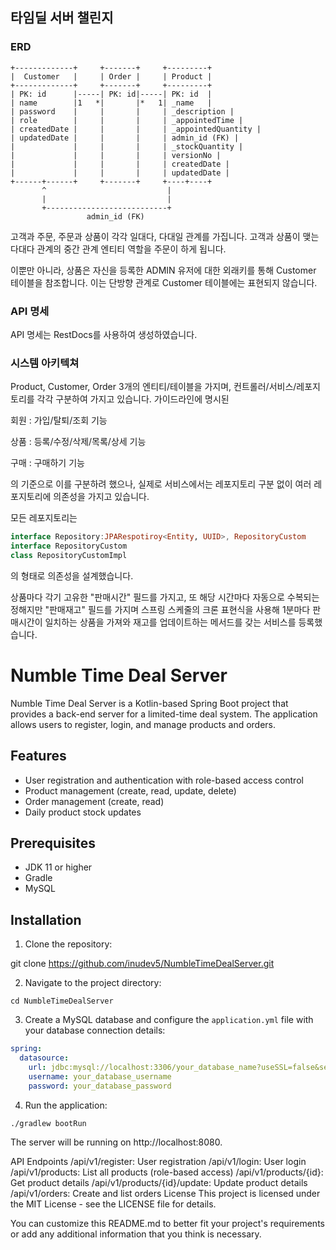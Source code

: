 ## 타임딜 서버 챌린지

### ERD
```
+-------------+     +-------+     +---------+
|  Customer   |     | Order |     | Product |
+-------------+     +-------+     +---------+
| PK: id      |-----| PK: id|-----| PK: id  |
| name        |1   *|       |*   1| _name   |
| password    |     |       |     | _description |
| role        |     |       |     | _appointedTime |
| createdDate |     |       |     | _appointedQuantity |
| updatedDate |     |       |     | admin_id (FK) |
|             |     |       |     | _stockQuantity |
|             |     |       |     | versionNo |
|             |     |       |     | createdDate |
|             |     |       |     | updatedDate |
+------+------+     +-------+     +----+----+
       ^                           |
       |                           |
       +---------------------------+
                 admin_id (FK)

```

고객과 주문, 주문과 상품이 각각 일대다, 다대일 관계를 가집니다. 
고객과 상품이 맺는 다대다 관계의 중간 관계 엔티티 역할을 주문이 하게 됩니다.

이뿐만 아니라, 상품은 자신을 등록한 ADMIN 유저에 대한 외래키를 통해 Customer 테이블을 참조합니다. 
이는 단방향 관계로 Customer 테이블에는 표현되지 않습니다.

### API 명세
API 명세는 RestDocs를 사용하여 생성하였습니다.

### 시스템 아키텍쳐

Product, Customer, Order 3개의 엔티티/테이블을 가지며, 컨트롤러/서비스/레포지토리를 각각 구분하여 가지고 있습니다.
가이드라인에 명시된

회원 : 가입/탈퇴/조회 기능

상품 : 등록/수정/삭제/목록/상세 기능

구매 : 구매하기 기능

의 기준으로 이를 구분하려 했으나, 실제로 서비스에서는 레포지토리 구분 없이 여러 레포지토리에 의존성을 가지고 있습니다.

모든 레포지토리는
```kotlin
interface Repository:JPARespotiroy<Entity, UUID>, RepositoryCustom
interface RepositoryCustom
class RepositoryCustomImpl
```
의 형태로 의존성을 설계했습니다.

상품마다 각기 고유한 "판매시간" 필드를 가지고, 또 해당 시간마다 자동으로 수복되는 정해지만 "판매재고" 필드를 가지며 스프링 스케줄의 크론 표현식을 사용해 1분마다 판매시간이 일치하는 상품을 가져와 재고를 업데이트하는 메서드를 갖는 서비스를 등록했습니다.


# Numble Time Deal Server

Numble Time Deal Server is a Kotlin-based Spring Boot project that provides a back-end server for a limited-time deal system. The application allows users to register, login, and manage products and orders.

## Features

- User registration and authentication with role-based access control
- Product management (create, read, update, delete)
- Order management (create, read)
- Daily product stock updates

## Prerequisites

- JDK 11 or higher
- Gradle
- MySQL

## Installation

1. Clone the repository:

git clone https://github.com/inudev5/NumbleTimeDealServer.git

2. Navigate to the project directory:

`cd NumbleTimeDealServer`

3. Create a MySQL database and configure the `application.yml` file with your database connection details:

```yaml
spring:
  datasource:
    url: jdbc:mysql://localhost:3306/your_database_name?useSSL=false&serverTimezone=UTC
    username: your_database_username
    password: your_database_password
```


4. Run the application:

`./gradlew bootRun`

The server will be running on http://localhost:8080.

API Endpoints
/api/v1/register: User registration
/api/v1/login: User login
/api/v1/products: List all products (role-based access)
/api/v1/products/{id}: Get product details
/api/v1/products/{id}/update: Update product details
/api/v1/orders: Create and list orders
License
This project is licensed under the MIT License - see the LICENSE file for details.


You can customize this README.md to better fit your project's requirements or add any additional information that you think is necessary.




